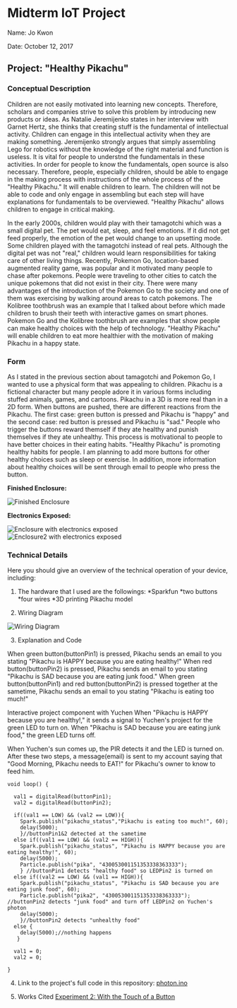 # Midterm IoT Project

Name:  Jo Kwon

Date:  October 12, 2017

## Project: "Healthy Pikachu"

### Conceptual Description

Children are not easily motivated into learning new concepts. Therefore, scholars and companies strive to solve this problem by introducing new products or ideas. As Natalie Jeremijenko states in her interview with Garnet Hertz, she thinks that creating stuff is the fundamental of intellectual activity. Children can engage in this intellectual activity when they are making something. Jeremijenko strongly argues that simply assembling Lego for robotics without the knowledge of the right material and function is useless. It is vital for people to understnd the fundamentals in these activities. In order for people to know the fundamentals, open source is also necessary. Therefore, people, especially children, should be able to engage in the making process with instructions of the whole process of the "Healthy Pikachu." It will enable children to learn. The children will not be able to code and only engage in assembling but each step will have explanations for fundamentals to be overviewed. "Healthy Pikachu" allows children to engage in critical making. 

In the early 2000s, children would play with their tamagotchi which was a small digital pet. The pet would eat, sleep, and feel emotions. If it did not get feed properly, the emotion of the pet would change to an upsetting mode. Some children played with the tamagotchi instead of real pets. Although the digital pet was not "real," children would learn responsibilities for taking care of other living things. Recently, Pokemon Go, location-based augmented reality game, was popular and it motivated many people to chase after pokemons. People were traveling to other cities to catch the unique pokemons that did not exist in their city. There were many advantages of the introduction of the Pokemon Go to the society and one of them was exercising by walking around areas to catch pokemons. The Kolibree toothbrush was an example that I talked about before which made children to brush their teeth with interactive games on smart phones. Pokemon Go and the Kolibree toothbrush are examples that show people can make healthy choices with the help of technology. "Healthy Pikachu" will enable children to eat more healthier with the motivation of making Pikachu in a happy state. 


### Form

As I stated in the previous section about tamagotchi and Pokemon Go, I wanted to use a physical form that was appealing to children. Pikachu is a fictional character but many people adore it in various forms including stuffed animals, games, and cartoons. Pikachu in a 3D is more real than in a 2D form. When buttons are pushed, there are different reactions from the Pikachu. The first case: green button is pressed and Pikachu is "happy" and the second case: red button is pressed and Pikachu is "sad." People who trigger the buttons reward themself if they ate healthy and punish themselves if they ate unhealthy. This process is motivational to people to have better choices in their eating habits. "Healthy Pikachu" is promoting healthy habits for people. I am planning to add more buttons for other healthy choices such as sleep or exercise. In addition, more information about healthy choices will be sent through email to people who press the button.

**Finished Enclosure:**

![Finished Enclosure](finishpikachu.jpg)

**Electronics Exposed:**

![Enclosure with electronics exposed](exposed_pikachu.jpg)
![Enclosure2 with electronics exposed](exposed_pikachu2.jpg)

### Technical Details
Here you should give an overview of the technical operation of your device, including:

1. The hardware that I used are the followings:
*Sparkfun
*two buttons
*four wires
*3D printing Pikachu model

2. Wiring Diagram

![Wiring Diagram](healthypikachu_photon.png)

3. Explanation and Code

When green button(buttonPin1) is pressed, Pikachu sends an email to you stating "Pikachu is HAPPY because you are eating healthy!"
When red button(buttonPin2) is pressed, Pikachu sends an email to you stating "Pikachu is SAD because you are eating junk food."
When green button(buttonPin1) and red button(buttonPin2) is pressed together at the sametime, Pikachu sends an email to you stating "Pikachu is eating too much!"

Interactive project component with Yuchen
When "Pikachu is HAPPY because you are healthy!," it sends a signal to Yuchen's project for the green LED to turn on.
When "Pikachu is SAD because you are eating junk food," the green LED turns off. 

When Yuchen's sun comes up, the PIR detects it and the LED is turned on. After these two steps, a message(email) is sent to my account saying that "Good Morning, Pikachu needs to EAT!" for Pikachu's owner to know to feed him. 

```
void loop() {

  val1 = digitalRead(buttonPin1);
  val2 = digitalRead(buttonPin2);

  if((val1 == LOW) && (val2 == LOW)){
    Spark.publish("pikachu_status","Pikachu is eating too much!", 60);
    delay(5000); 
    }//buttonPin1&2 detected at the sametime 
  else if((val1 == LOW) && (val2 == HIGH)){
  	Spark.publish("pikachu_status", "Pikachu is HAPPY because you are eating healthy!", 60);
    delay(5000); 
    Particle.publish("pika", "430053001151353338363333"); 
  	} //buttonPin1 detects "healthy food" so LEDPin2 is turned on
  else if((val2 == LOW) && (val1 == HIGH)){
   	Spark.publish("pikachu_status", "Pikachu is SAD because you are eating junk food", 60);
   	Particle.publish("pika2", "430053001151353338363333"); //buttonPin2 detects "junk food" and turn off LEDPin2 on Yuchen's photon
   	delay(5000); 
   	}//buttonPin2 detects "unhealthy food"
  else {
    delay(5000);//nothing happens
   }
  
  val1 = 0;
  val2 = 0;

}
```

4. Link to the project's full code in this repository:  [photon.ino](photon.ino)

5. Works Cited
[Experiment 2: With the Touch of a Button](https://learn.sparkfun.com/tutorials/sparkfun-inventors-kit-for-photon-experiment-guide/experiment-2-with-the-touch-of-a-button)
